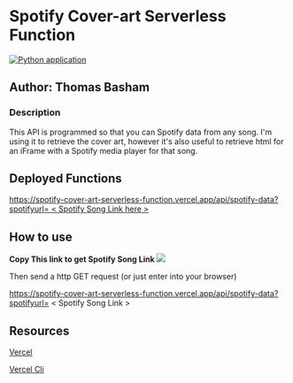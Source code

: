 # Spotify Cover-art Serverless Function

[![Python application](https://github.com/Thomas-Basham/spotify-cover-art-serverless-function/actions/workflows/python-app.yml/badge.svg)](https://github.com/Thomas-Basham/spotify-cover-art-serverless-function/actions/workflows/python-app.yml)

## **Author:** Thomas Basham

### Description

This API is programmed so that you can Spotify data from any song. 
I'm using it to retrieve the cover art, however it's also useful to
retrieve html for an iFrame with a Spotify media player for that song. 

## Deployed Functions

[https://spotify-cover-art-serverless-function.vercel.app/api/spotify-data?spotifyurl= < Spotify Song Link here > ](https://spotify-cover-art-serverless-function.vercel.app/api/cover-art?spotifyurl=https://open.spotify.com/track/3gdewACMIVMEWVbyb8O9sY?si=54f5722a4c5f482e)

## How to use 

**Copy This link to get Spotify Song Link**
<img src="/Users/Basham/Documents/GitHub/Personal-Projects/spotify-cover-art-serverless-function/screen-shot.png">

Then send a http GET request (or just enter into your browser)

https://spotify-cover-art-serverless-function.vercel.app/api/spotify-data?spotifyurl= < Spotify Song Link > 
## Resources
[Vercel](https://vercel.com/docs/concepts/functions/serverless-functions/supported-languages#python)

[Vercel Cli](https://vercel.com/docs/concepts/deployments/overview#vercel-cli)
